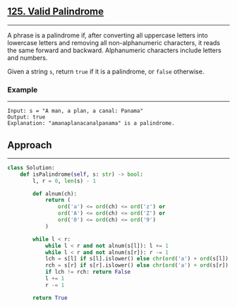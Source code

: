 ## [125. Valid Palindrome](https://leetcode.com/problems/valid-palindrome/description/?envType=problem-list-v2&envId=r27zde7r)

---

A phrase is a palindrome if, after converting all uppercase letters into lowercase letters and removing all non-alphanumeric characters, it reads the same forward and backward. Alphanumeric characters include letters and numbers.

Given a string `s`, return `true` if it is a palindrome, or `false` otherwise.

### Example

---

```
Input: s = "A man, a plan, a canal: Panama"
Output: true
Explanation: "amanaplanacanalpanama" is a palindrome.
```

## Approach

---

```python
class Solution:
    def isPalindrome(self, s: str) -> bool:
        l, r = 0, len(s) - 1

        def alnum(ch):
            return (
                ord('a') <= ord(ch) <= ord('z') or
                ord('A') <= ord(ch) <= ord('Z') or
                ord('0') <= ord(ch) <= ord('9')
            )

        while l < r:
            while l < r and not alnum(s[l]): l += 1
            while l < r and not alnum(s[r]): r -= 1
            lch = s[l] if s[l].islower() else chr(ord('a') + ord(s[l]) - ord('A'))
            rch = s[r] if s[r].islower() else chr(ord('a') + ord(s[r]) - ord('A'))
            if lch != rch: return False
            l += 1
            r -= 1

        return True
```
